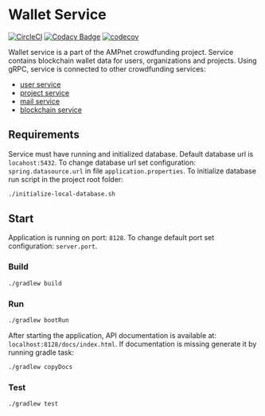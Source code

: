 # Wallet Service

[![CircleCI](https://circleci.com/gh/AMPnet/wallet-service/tree/master.svg?style=svg&circle-token=6f6bd7fe37596c217dfb4269da2055144c831811)](https://circleci.com/gh/AMPnet/wallet-service/tree/master) [![Codacy Badge](https://api.codacy.com/project/badge/Grade/6f9d691a5abe49469ede30a68ae20e8a)](https://www.codacy.com?utm_source=github.com&amp;utm_medium=referral&amp;utm_content=AMPnet/wallet-service&amp;utm_campaign=Badge_Grade) [![codecov](https://codecov.io/gh/AMPnet/wallet-service/branch/master/graph/badge.svg)](https://codecov.io/gh/AMPnet/wallet-service)

Wallet service is a part of the AMPnet crowdfunding project. Service contains blockchain wallet data for users, organizations and projects. 
Using gRPC, service is connected to other crowdfunding services:
* [user service](https://github.com/AMPnet/user-service)
* [project service](https://github.com/AMPnet/project-service)
* [mail service](https://github.com/AMPnet/mail-service)
* [blockchain service](https://github.com/AMPnet/ampnet-ae-middleware)

## Requirements

Service must have running and initialized database. Default database url is `locahost:5432`.
To change database url set configuration: `spring.datasource.url` in file `application.properties`.
To initialize database run script in the project root folder:

```sh
./initialize-local-database.sh
```

## Start

Application is running on port: `8128`. To change default port set configuration: `server.port`.

### Build

```sh
./gradlew build
```

### Run

```sh
./gradlew bootRun
```

After starting the application, API documentation is available at: `localhost:8128/docs/index.html`.
If documentation is missing generate it by running gradle task:
```sh
./gradlew copyDocs
```

### Test

```sh
./gradlew test
```
